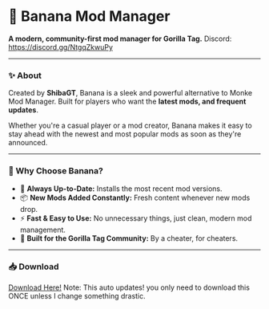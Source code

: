 # 🍌 Banana Mod Manager

**A modern, community-first mod manager for Gorilla Tag.**
Discord: https://discord.gg/NtgqZkwuPy

---

### ✨ About

Created by **ShibaGT**, Banana is a sleek and powerful alternative to Monke Mod Manager. Built for players who want the **latest mods, and frequent updates**.

Whether you're a casual player or a mod creator, Banana makes it easy to stay ahead with the newest and most popular mods as soon as they're announced.

---

### 🚀 Why Choose Banana?

* 🔄 **Always Up-to-Date:** Installs the most recent mod versions.
* 📦 **New Mods Added Constantly:** Fresh content whenever new mods drop.
* ⚡ **Fast & Easy to Use:** No unnecessary things, just clean, modern mod management.
* 🦍 **Built for the Gorilla Tag Community:** By a cheater, for cheaters.

---

### 📥 Download

[Download Here!](https://github.com/ShibaGT/Banana/releases/latest/download/Banana.exe)
Note: This auto updates! you only need to download this ONCE unless I change something drastic.